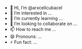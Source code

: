 - 👋 Hi, I’m @arxcellcubacel
- 👀 I’m interested in ...
- 🌱 I’m currently learning ...
- 💞️ I’m looking to collaborate on ...
- 📫 How to reach me ...
- 😄 Pronouns: ...
- ⚡ Fun fact: ...

<!---
arxcellcubacel/arxcellcubacel is a ✨ special ✨ repository because its `README.md` (this file) appears on your GitHub profile.
You can click the Preview link to take a look at your changes.
--->
